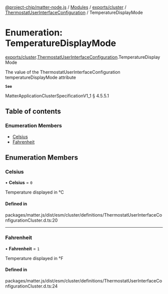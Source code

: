 [@project-chip/matter-node.js](../README.md) / [Modules](../modules.md) / [exports/cluster](../modules/exports_cluster.md) / [ThermostatUserInterfaceConfiguration](../modules/exports_cluster.ThermostatUserInterfaceConfiguration.md) / TemperatureDisplayMode

# Enumeration: TemperatureDisplayMode

[exports/cluster](../modules/exports_cluster.md).[ThermostatUserInterfaceConfiguration](../modules/exports_cluster.ThermostatUserInterfaceConfiguration.md).TemperatureDisplayMode

The value of the ThermostatUserInterfaceConfiguration temperatureDisplayMode attribute

**`See`**

MatterApplicationClusterSpecificationV1_1 § 4.5.5.1

## Table of contents

### Enumeration Members

- [Celsius](exports_cluster.ThermostatUserInterfaceConfiguration.TemperatureDisplayMode.md#celsius)
- [Fahrenheit](exports_cluster.ThermostatUserInterfaceConfiguration.TemperatureDisplayMode.md#fahrenheit)

## Enumeration Members

### Celsius

• **Celsius** = ``0``

Temperature displayed in °C

#### Defined in

packages/matter.js/dist/esm/cluster/definitions/ThermostatUserInterfaceConfigurationCluster.d.ts:20

___

### Fahrenheit

• **Fahrenheit** = ``1``

Temperature displayed in °F

#### Defined in

packages/matter.js/dist/esm/cluster/definitions/ThermostatUserInterfaceConfigurationCluster.d.ts:24
